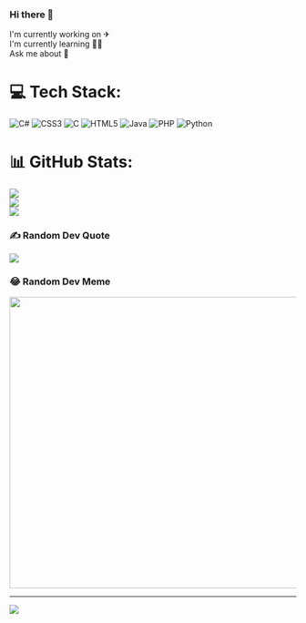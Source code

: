 ### Hi there 👋
I'm currently working on ✈︎<br>I'm currently learning 🤖🧠<br>Ask me about 💬<br>


# 💻 Tech Stack:
![C#](https://img.shields.io/badge/c%23-%23239120.svg?style=for-the-badge&logo=c-sharp&logoColor=white) ![CSS3](https://img.shields.io/badge/css3-%231572B6.svg?style=for-the-badge&logo=css3&logoColor=white) ![C](https://img.shields.io/badge/c-%2300599C.svg?style=for-the-badge&logo=c&logoColor=white) ![HTML5](https://img.shields.io/badge/html5-%23E34F26.svg?style=for-the-badge&logo=html5&logoColor=white) ![Java](https://img.shields.io/badge/java-%23ED8B00.svg?style=for-the-badge&logo=java&logoColor=white) ![PHP](https://img.shields.io/badge/php-%23777BB4.svg?style=for-the-badge&logo=php&logoColor=white) ![Python](https://img.shields.io/badge/python-3670A0?style=for-the-badge&logo=python&logoColor=ffdd54)
# 📊 GitHub Stats:
![](https://github-readme-stats.vercel.app/api?username=asametyildirim&theme=dark&hide_border=false&include_all_commits=false&count_private=false)<br/>
![](https://github-readme-streak-stats.herokuapp.com/?user=asametyildirim&theme=dark&hide_border=false)<br/>
![](https://github-readme-stats.vercel.app/api/top-langs/?username=asametyildirim&theme=dark&hide_border=false&include_all_commits=false&count_private=false&layout=compact)

### ✍️ Random Dev Quote
![](https://quotes-github-readme.vercel.app/api?type=horizontal&theme=radical)

### 😂 Random Dev Meme
<img src="https://random-memer.herokuapp.com/" width="512px"/>

---
[![](https://visitcount.itsvg.in/api?id=asametyildirim&icon=0&color=0)](https://visitcount.itsvg.in)

<!-- Proudly created with GPRM ( https://gprm.itsvg.in ) -->

